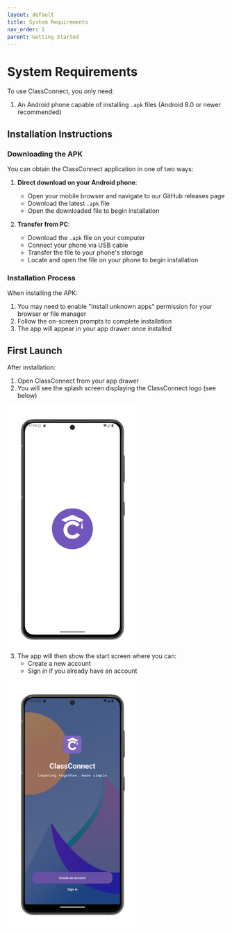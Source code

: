 ```yaml
---
layout: default
title: System Requirements
nav_order: 1
parent: Getting Started
---
```


# System Requirements

To use ClassConnect, you only need:

1. An Android phone capable of installing `.apk` files (Android 8.0 or newer recommended)

## Installation Instructions

### Downloading the APK

You can obtain the ClassConnect application in one of two ways:

1. **Direct download on your Android phone**:
   - Open your mobile browser and navigate to our GitHub releases page
   - Download the latest `.apk` file
   - Open the downloaded file to begin installation

2. **Transfer from PC**:
   - Download the `.apk` file on your computer
   - Connect your phone via USB cable
   - Transfer the file to your phone's storage
   - Locate and open the file on your phone to begin installation

### Installation Process

When installing the APK:
1. You may need to enable "Install unknown apps" permission for your browser or file manager
2. Follow the on-screen prompts to complete installation
3. The app will appear in your app drawer once installed

## First Launch

After installation:
1. Open ClassConnect from your app drawer
2. You will see the splash screen displaying the ClassConnect logo (see below)

<p style="clear:both;"></p>
<img src="/../assets/splash.png" alt="Splash Screen" style="width:300px; float:left; margin-right:15px;"/>
<p style="clear:both;"></p>

3. The app will then show the start screen where you can:
   - Create a new account
   - Sign in if you already have an account

<p style="clear:both;"></p>
<img src="/../assets/first-screen.png" alt="Start Screen" style="width:300px; float:left; margin-right:15px;"/>
<p style="clear:both;"></p>